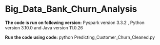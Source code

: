 # Big_Data_Bank_Churn_Analysis

**The code is run on following version:**
Pyspark version 3.3.2 ,
Python version 3.10.0 and 
Java version 11.0.26


**Run the code using code:**
python Predicting_Customer_Churn_Cleaned.py
